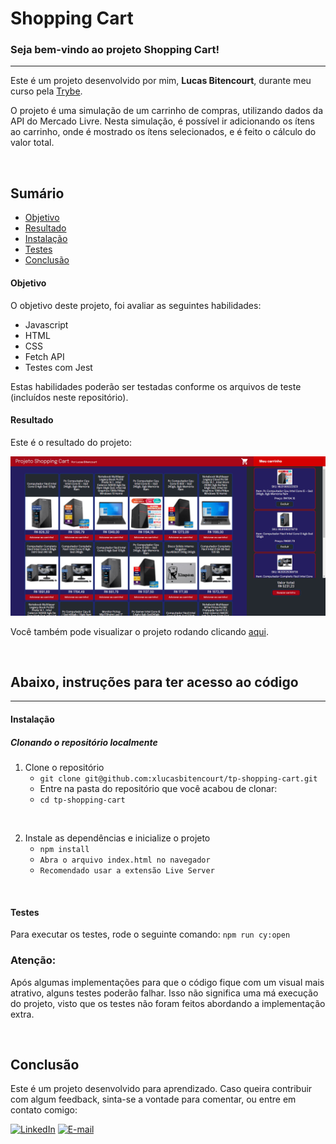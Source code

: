 # Shopping Cart

### Seja bem-vindo ao projeto Shopping Cart!

----

Este é um projeto desenvolvido por mim, **Lucas Bitencourt**, durante meu curso pela [Trybe](https://www.betrybe.com/).

O projeto é uma simulação de um carrinho de compras, utilizando dados da API do Mercado Livre. Nesta simulação, é possível ir adicionando os ítens ao carrinho, onde é mostrado os ítens selecionados, e é feito o cálculo do valor total.

<br>

## Sumário

- [Objetivo](#objetivo)
- [Resultado](#resultado)
- [Instalação](#instalação)
- [Testes](#testes)
- [Conclusão](#conclusão)

#### Objetivo

O objetivo deste projeto, foi avaliar as seguintes habilidades:

- Javascript
- HTML
- CSS
- Fetch API
- Testes com Jest

Estas habilidades poderão ser testadas conforme os arquivos de teste (incluídos neste repositório). 

#### Resultado

Este é o resultado do projeto:

<img src='./img/shopping-cart.png'>

Você também pode visualizar o projeto rodando clicando [aqui](https://lucasbitencourt.com.br/tp-shopping-cart/).

<br>

## Abaixo, instruções para ter acesso ao código

---

#### Instalação

##### Clonando o repositório localmente

1. Clone o repositório
     - `git clone git@github.com:xlucasbitencourt/tp-shopping-cart.git`
     - Entre na pasta do repositório que você acabou de clonar:
     - `cd tp-shopping-cart`    
  <br>
  
2. Instale as dependências e inicialize o projeto
    - `npm install`
    - `Abra o arquivo index.html no navegador`
    - `Recomendado usar a extensão Live Server`

<br>

#### Testes

Para executar os testes, rode o seguinte comando:
`npm run cy:open`

### Atenção: 

Após algumas implementações para que o código fique com um visual mais atrativo, alguns testes poderão falhar. Isso não significa uma má execução do projeto, visto que os testes não foram feitos abordando a implementação extra.

<br>

## Conclusão

Este é um projeto desenvolvido para aprendizado. Caso queira contribuir com algum feedback, sinta-se a vontade para comentar, ou entre em contato comigo:

<a href="https://www.linkedin.com/in/lucasbitencourt/"><img alt="LinkedIn" src="https://img.shields.io/badge/LinkedIn-0077B5?style=for-the-badge&logo=linkedin&logoColor=white" /></a> <a href="mailto:klucasbitencourt@gmail.com"><img alt="E-mail" src="https://img.shields.io/badge/Gmail-D14836?style=for-the-badge&logo=gmail&logoColor=white" /></a> 